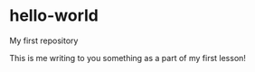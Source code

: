 # hello-world
My first repository

This is me writing to you something as a part of my first lesson!
